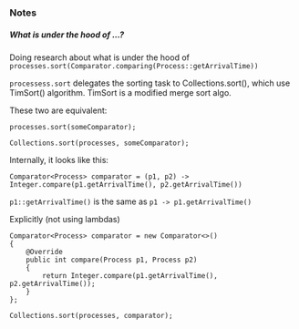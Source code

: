 ### Notes
##### What is under the hood of ...?
 
Doing research about what is under the hood of ```processes.sort(Comparator.comparing(Process::getArrivalTime))```

```processess.sort``` delegates the sorting task to Collections.sort(), which use TimSort() algorithm. 
TimSort is a modified merge sort algo.  

These two are equivalent:  

```
processes.sort(someComparator); 
```
```
Collections.sort(processes, someComparator);
```
Internally, it looks like this:
```
Comparator<Process> comparator = (p1, p2) -> Integer.compare(p1.getArrivalTime(), p2.getArrivalTime())
```

```p1::getArrivalTime()``` is the same as ```p1 -> p1.getArrivalTime()```

Explicitly (not using lambdas)
```
Comparator<Process> comparator = new Comparator<>()
{
    @Override
    public int compare(Process p1, Process p2)
    {
        return Integer.compare(p1.getArrivalTime(), p2.getArrivalTime());
    }
};

Collections.sort(processes, comparator);
```